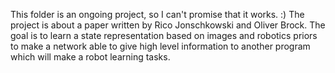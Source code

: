 This folder is an ongoing project, so I can't promise that it works. :)
The project is about a paper written by Rico Jonschkowski and Oliver Brock. The goal is to learn a state representation based on images and robotics priors to make a network able to give high level information to another program which will make a robot learning tasks.

